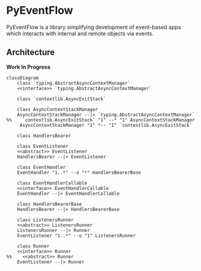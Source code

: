 # PyEventFlow
PyEventFlow is a library simplifying development of event-based apps which interacts with internal and remote objects via events.


## Architecture
**Work In Progress**
```mermaid
classDiagram
    class `typing.AbstractAsyncContextManager`
    <<interface>> `typing.AbstractAsyncContextManager`
    
    class `contextlib.AsyncExitStack`
    
    class AsyncContextStackManager
    AsyncContextStackManager --|> `typing.AbstractAsyncContextManager`
%%    `contextlib.AsyncExitStack` "1" --* "1" AsyncContextStackManager
     AsyncContextStackManager "1" *-- "1" `contextlib.AsyncExitStack`

    class HandlersBearer

    class EventListener
    <<abstract>> EventListener
    HandlersBearer --|> EventListener

    class EventHandler
    EventHandler "1..*" --o "*" HandlersBearerBase

    class EventHandlerCallable
    <<interface>> EventHandlerCallable
    EventHandler --|> EventHandlerCallable

    class HandlersBearerBase
    HandlersBearer --|> HandlersBearerBase

    class ListenersRunner
    <<abstract>> ListenersRunner
    ListenersRunner --|> Runner
    EventListener "1..*" --o "1" ListenersRunner

    class Runner
    <<interface>> Runner
%%    <<abstract>> Runner
    EventListener --|> Runner

```
